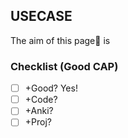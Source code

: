 ## USECASE
The aim of this page📝 is

### Checklist (Good CAP)
- [ ] +Good? Yes!
- [ ] +Code?
- [ ] +Anki?
- [ ] +Proj?
